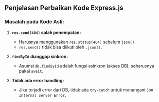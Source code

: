 ## Penjelasan Perbaikan Kode Express.js

### Masalah pada Kode Asli:
1. **`res.send(404)` salah penempatan:**
   - Harusnya menggunakan `res.status(404)` sebelum `json()`.
   - `res.send()` tidak bisa diikuti oleh `.json()`.

2. **`findById` dianggap sinkron:**
   - Asumsi `db.findById` adalah fungsi asinkron (akses DB), seharusnya pakai `await`.

3. **Tidak ada error handling:**
   - Jika terjadi error dari DB, tidak ada `try-catch` untuk menangani `500 Internal Server Error`.